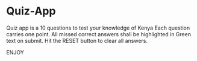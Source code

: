 # Quiz-App
Quiz app is a 10 questions to test your knowledge of Kenya
Each question carries one point.
All missed correct answers shall be highlighted in Green text on submit.
Hit the RESET button to clear all answers.

ENJOY
